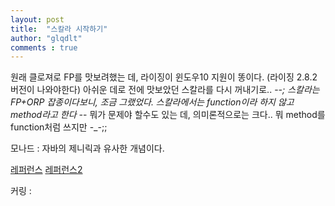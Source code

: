 ```yaml
---
layout: post
title:  "스칼라 시작하기"
author: "glqdlt"
comments : true
---
```


원래 클로져로 FP를 맛보려했는 데, 라이징이 윈도우10 지원이 똥이다. (라이징 2.8.2 버전이 나와야한다)
아쉬운 데로 전에 맛보았던 스칼라를 다시 꺼내기로.. -_-;
스칼라는 FP+ORP 잡종이다보니, 조금 그랬었다.
스칼라에서는 function이라 하지 않고 method라고 한다 -_-
뭐가 문제야 할수도 있는 데, 의미론적으로는 크다.. 뭐 method를 function처럼 쓰지만 -_-;;

모나드 : 자바의 제니릭과 유사한 개념이다.

[레퍼런스](https://blog.seulgi.kim/2015/07/what-is-monad.html)
[레퍼런스2](http://hamait.tistory.com/692?category=79134)

커링 :